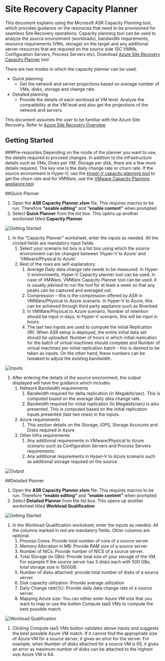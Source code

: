 <properties
	pageTitle="Site Recovery Capacity Planner | Microsoft Azure" 
	description="Azure Site Recovery coordinates the replication, failover and recovery of virtual machines and physical servers located on on-premises to Azure or to a secondary on-premises site." 
	services="site-recovery" 
	documentationCenter="" 
	authors="prateek9us" 
	manager="abhiag" 
	editor=""/>

<tags 
	ms.service="site-recovery" 
	ms.devlang="na"
	ms.topic="article"
	ms.tgt_pltfrm="na"
	ms.workload="storage-backup-recovery" 
	ms.date="11/27/2015" 
	ms.author="pratshar"/>

# Site Recovery Capacity Planner

This document explains using the Microsoft ASR Capacity Planning tool, which provides guidance on the resources that need to be provisioned for seamless Site Recovery operations. 
Capacity planning tool can be used to analyze the source environment (workloads), bandwidth requirements, resource requirements (VMs, storage) on the target and any additional server resources that are required on the source side (SC VMMs, Configuration Servers, Process Servers etc).  Download [Azure Site Recovery Capacity Planner](http://aka.ms/asr-capacity-planner-excel) tool
 
There are two modes in which the capacity planner can be used. 
-	Quick planning
    - Get the network and server projections based on average number of VMs, disks, storage and change rate. 
-	Detailed planning
    - Provide the details of each workload at VM level. Analyze the compatibility at the VM level and also get the projections of the network and servers.
     
This document assumes the user to be familiar with the Azure Site Recovery. Refer to [Azure Site Recovery Overview](site-recovery-overview)  

## Getting Started
###Pre-requisites
Depending on the mode of the planner you want to use, the details required to proceed changes. In addition to the infrastructure details such as VMs, Disks per VM, Storage per disk, there are a few more details required. The key one is the daily change rate or churn rate. If the source environment is Hyper-V, use the [Hyper-V capacity planning tool](https://www.microsoft.com/en-in/download/details.aspx?id=39057) to get the churn rate and for VMWare, use the [VMware Capacity Planning appliance tool](https://labs.vmware.com/flings/vsphere-replication-capacity-planning-appliance)

##Quick Planner
1.	Open the **ASR Capacity Planner.xlsm** file. This requires macros to be run. Therefore **“enable editing”** and **“enable content”** when prompted 
1.	Select **Quick Planner** from the list box. This opens up another worksheet titled **Capacity Planner**

![Getting Started](./media/site-recovery-capacity-planner/getting-started.png)

1.	In the “Capacity Planner” worksheet, enter the inputs as needed. All the circled fields are mandatory input fields. 
	1.	Select your scenario list box is a list box using which the source environment can be changed between ‘Hyper-V to Azure’ and ‘VMware/Physical to Azure’.
	1.	Rest of the rows are self-explanatory. 
		1. 	Average Daily data change rate needs to be measured. In Hyper-V environments, Hyper-V Capacity planner tool can be used. In case of VMWare, VMWare Capacity Planner tool can be used. It is usually advised to run the tool for at least a week so that any peaks can be captured and averaged out. 
		1. 	Compression – this is the compression offered by ASR in VMWare/Physical to Azure scenario. In Hyper-V to Azure, this can be achieved through third party appliance such as Riverbed. 
		1. In VMWare/Physical to Azure scenario, Number of retention should be input in days. In Hyper-V scenario, this will be input in hours. 
		1. The last two inputs are used to compute the initial Replication (IR). When ASR setup is deployed, the entire initial data set should be uploaded. Number of hours in which initial replication for the batch of virtual machines should complete and Number of virtual machines per initial replication batch - this is desired to be taken as inputs. On the other hand, these numbers can be tweaked to adjust the existing bandwidth. 

![Inputs](./media/site-recovery-capacity-planner/inputs.png)

1.	After entering the details of the source environment, the output displayed will have the guidance which includes
	1.	Network Bandwidth requirements
		1. Bandwidth required for delta replication (in Megabits/sec). This is computed based on the average daily data change rate. 
		1. Bandwidth required for initial replication (In Megabits/sec) is also presented. This is computed based on the initial replication inputs presented (last two rows) in the inputs. 
	1.	Azure requirements
		1. 	This section details on the Storage, IOPS, Storage Accounts and Disks required in Azure. 
	1. 	Other Infra requirements 
		1. Any additional requirements in VMware/Physical to Azure scenario such as Configuration Servers and Process Servers requirements. 
		1. 	Any additional requirements in Hyper-V to Azure scenario such as additional storage required on the source.
			
![Output](./media/site-recovery-capacity-planner/output.png)
 
##Detailed Planner

1.	Open the **ASR Capacity Planner.xlsm** file. This requires macros to be run. Therefore **“enable editing”** and **“enable content”** when prompted 
1.	Select **Detailed Planner** from the list box. This opens up another worksheet titled **Workload Qualification**

![Getting Started](./media/site-recovery-capacity-planner/getting-started-2.png)


1.	In the Workload Qualification worksheet, enter the inputs as needed. All the columns marked in red are mandatory fields.  Other columns are optional.
	1.	Process Cores: Provide total number of core of a source server
	1. Memory Allocation in MB:  Provide RAM size of a source server.
	1.	Number of NICs: Provide number of NICS of a source server.
	1. Total Storage (in GBs): Provide total size of your storage of the VM. For example if the source server has 3 disks each with 500 GBs, total storage size is 1500GB.
	1. Number of disks attached: provide total number of disks of a source server.
	1. Disk capacity utilization :Provide average utilization 
	1. Daily Change rate(%): Provide daily data change rate of a source server.
	1. Mapping Azure size: You can either enter Azure VM size that you want to map or use the button Compute IaaS VMs to compute the best possible match. 

![Workload Qualification](./media/site-recovery-capacity-planner/workload-qualification.png)
 

1. Clicking Compute IaaS VMs button validates above inputs and suggests the best possible Azure VM match. If it cannot find the appropriate size of Azure VM for a source server, it gives an error for the server. For example, when Number of disks attached for a source VM is 65, it gives an error as maximum number of disks can be attached to the highest size Azure VM is 64.



